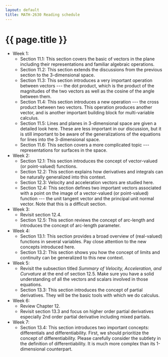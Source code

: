 ```yaml
---
layout: default
title: MATH-2630 Reading schedule
---
```


# {{ page.title }}

- Week 1:
  - Section 11.1:
    This section covers the basic of vectors in the plane
    including their representations and familiar algebraic operations.
  - Section 11.2:
    This section extends the discussions from the previous section
    to the 3-dimensional space.
  - Section 11.3:
    This section introduces a very important operation between vectors
    --- the dot product,
    which is the product of the magnitudes of the two vectors
    as well as the cosine of the angle between them.
  - Section 11.4:
    This section introduces a new operation --- the cross product between two vectors.
    This operation produces another vector,
    and is another important building block for multi-variable calculus.
  - Section 11.5:
    Lines and planes in 3-dimensional space
    are given a detailed look here.
    These are less important in our discussion,
    but it is still important to be aware of the generalizations
    of the equations for lines into the 3-dimensional space.
  - Section 11.6:
    This section covers a more complicated topic
    --- representations for surfaces in the space.
- Week 2:
  - Section 12.1:
    This section introduces the concept of vector-valued (or point-valued) functions.
  - Section 12.2:
    This section explains how derivatives and integrals
    can be naturally generalized into this context.
  - Section 12.3:
    Velocity and acceleration vectors are studied here.
  - Section 12.4:
    This section defines two important vectors associated with a point
    on the image of a vector-valued (or point-valued) function
    --- the unit tangent vector and the principal unit normal vector.
    Note that this is a difficult section.
- Week 3:
  - Revisit section 12.4.
  - Section 12.5:
    This section reviews the concept of arc-length
    and introduces the concept of arc-length parameter.
- Week 4:
  - Section 13.1:
    This section provides a broad overview of
    (real-valued) functions in several variables.
    Pay close attention to the new concepts introduced here.
  - Section 13.2:
    This section shows you how the concept of limits and continuity
    can be generalized to this new context.
- Week 5:
  - Revisit the subsection titled
    _Summary of Velocity, Acceleration, and Curvature_
    at the end of section 12.5.
    Make sure you have a solid understanding of all the vectors and scalars
    involved in those equations.
  - Section 13.3:
    This section introduces the concept of partial derivatives.
    They will be the basic tools with which we do calculus.
- Week 6:
  - Review Chapter 12.
  - Revisit section 13.3 and focus on
    higher order partial derivatives
    especially 2nd order partial derivative
    including mixed partials.
- Week 7:
  - Section 13.4:
    This section introduces two important concepts:
    differentials and differentiability.
    First, we should prioritize the concept of differentiability.
    Please carefully consider the subtlety in the definition of differentiability.
    It is much more complex than its 1-dimensional counterpart.
